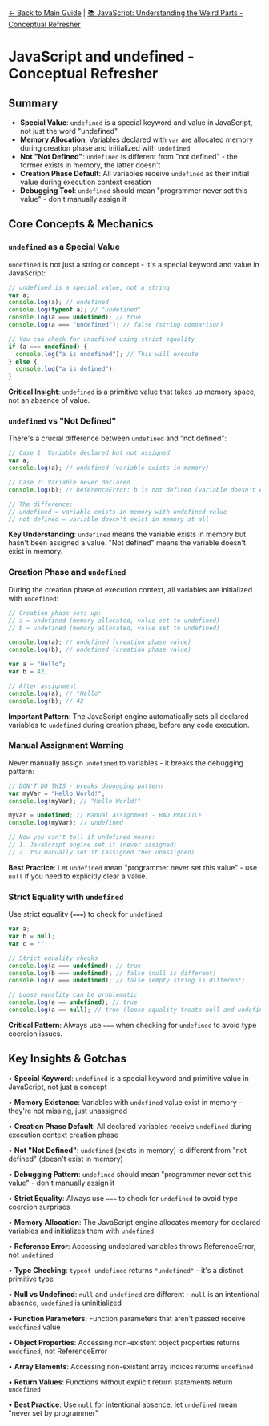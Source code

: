 [← Back to Main Guide](../README.md) | [📚 JavaScript: Understanding the Weird Parts - Conceptual Refresher](../README.md)

# JavaScript and undefined - Conceptual Refresher

## Summary

- **Special Value**: `undefined` is a special keyword and value in JavaScript, not just the word "undefined"
- **Memory Allocation**: Variables declared with `var` are allocated memory during creation phase and initialized with `undefined`
- **Not "Not Defined"**: `undefined` is different from "not defined" - the former exists in memory, the latter doesn't
- **Creation Phase Default**: All variables receive `undefined` as their initial value during execution context creation
- **Debugging Tool**: `undefined` should mean "programmer never set this value" - don't manually assign it

## Core Concepts & Mechanics

### `undefined` as a Special Value

`undefined` is not just a string or concept - it's a special keyword and value in JavaScript:

```javascript
// undefined is a special value, not a string
var a;
console.log(a); // undefined
console.log(typeof a); // "undefined"
console.log(a === undefined); // true
console.log(a === "undefined"); // false (string comparison)

// You can check for undefined using strict equality
if (a === undefined) {
  console.log("a is undefined"); // This will execute
} else {
  console.log("a is defined");
}
```

**Critical Insight**: `undefined` is a primitive value that takes up memory space, not an absence of value.

### `undefined` vs "Not Defined"

There's a crucial difference between `undefined` and "not defined":

```javascript
// Case 1: Variable declared but not assigned
var a;
console.log(a); // undefined (variable exists in memory)

// Case 2: Variable never declared
console.log(b); // ReferenceError: b is not defined (variable doesn't exist in memory)

// The difference:
// undefined = variable exists in memory with undefined value
// not defined = variable doesn't exist in memory at all
```

**Key Understanding**: `undefined` means the variable exists in memory but hasn't been assigned a value. "Not defined" means the variable doesn't exist in memory.

### Creation Phase and `undefined`

During the creation phase of execution context, all variables are initialized with `undefined`:

```javascript
// Creation phase sets up:
// a = undefined (memory allocated, value set to undefined)
// b = undefined (memory allocated, value set to undefined)

console.log(a); // undefined (creation phase value)
console.log(b); // undefined (creation phase value)

var a = "Hello";
var b = 42;

// After assignment:
console.log(a); // "Hello"
console.log(b); // 42
```

**Important Pattern**: The JavaScript engine automatically sets all declared variables to `undefined` during creation phase, before any code execution.

### Manual Assignment Warning

Never manually assign `undefined` to variables - it breaks the debugging pattern:

```javascript
// DON'T DO THIS - breaks debugging pattern
var myVar = "Hello World!";
console.log(myVar); // "Hello World!"

myVar = undefined; // Manual assignment - BAD PRACTICE
console.log(myVar); // undefined

// Now you can't tell if undefined means:
// 1. JavaScript engine set it (never assigned)
// 2. You manually set it (assigned then unassigned)
```

**Best Practice**: Let `undefined` mean "programmer never set this value" - use `null` if you need to explicitly clear a value.

### Strict Equality with `undefined`

Use strict equality (`===`) to check for `undefined`:

```javascript
var a;
var b = null;
var c = "";

// Strict equality checks
console.log(a === undefined); // true
console.log(b === undefined); // false (null is different)
console.log(c === undefined); // false (empty string is different)

// Loose equality can be problematic
console.log(a == undefined); // true
console.log(a == null); // true (loose equality treats null and undefined as equal)
```

**Critical Pattern**: Always use `===` when checking for `undefined` to avoid type coercion issues.

## Key Insights & Gotchas

• **Special Keyword**: `undefined` is a special keyword and primitive value in JavaScript, not just a concept

• **Memory Existence**: Variables with `undefined` value exist in memory - they're not missing, just unassigned

• **Creation Phase Default**: All declared variables receive `undefined` during execution context creation phase

• **Not "Not Defined"**: `undefined` (exists in memory) is different from "not defined" (doesn't exist in memory)

• **Debugging Pattern**: `undefined` should mean "programmer never set this value" - don't manually assign it

• **Strict Equality**: Always use `===` to check for `undefined` to avoid type coercion surprises

• **Memory Allocation**: The JavaScript engine allocates memory for declared variables and initializes them with `undefined`

• **Reference Error**: Accessing undeclared variables throws ReferenceError, not `undefined`

• **Type Checking**: `typeof undefined` returns `"undefined"` - it's a distinct primitive type

• **Null vs Undefined**: `null` and `undefined` are different - `null` is an intentional absence, `undefined` is uninitialized

• **Function Parameters**: Function parameters that aren't passed receive `undefined` value

• **Object Properties**: Accessing non-existent object properties returns `undefined`, not ReferenceError

• **Array Elements**: Accessing non-existent array indices returns `undefined`

• **Return Values**: Functions without explicit return statements return `undefined`

• **Best Practice**: Use `null` for intentional absence, let `undefined` mean "never set by programmer"

